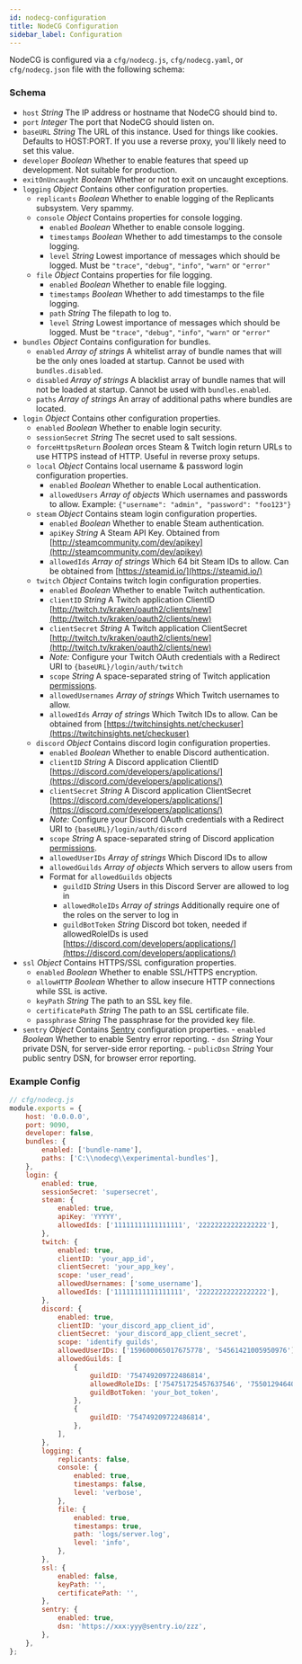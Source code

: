 ```yaml
---
id: nodecg-configuration
title: NodeCG Configuration
sidebar_label: Configuration
---
```


NodeCG is configured via a `cfg/nodecg.js`, `cfg/nodecg.yaml`, or `cfg/nodecg.json` file with the following schema:

### Schema

- `host` _String_ The IP address or hostname that NodeCG should bind to.
- `port` _Integer_ The port that NodeCG should listen on.
- `baseURL` _String_ The URL of this instance. Used for things like cookies. Defaults to HOST:PORT. If you use a reverse proxy, you'll likely need to set this value.
- `developer` _Boolean_ Whether to enable features that speed up development. Not suitable for production.
- `exitOnUncaught` _Boolean_ Whether or not to exit on uncaught exceptions.
- `logging` _Object_ Contains other configuration properties.
  - `replicants` _Boolean_ Whether to enable logging of the Replicants subsystem. Very spammy.
  - `console` _Object_ Contains properties for console logging.
    - `enabled` _Boolean_ Whether to enable console logging.
    - `timestamps` _Boolean_ Whether to add timestamps to the console logging.
    - `level` _String_ Lowest importance of messages which should be logged. Must be `"trace"`, `"debug"`, `"info"`, `"warn"` or `"error"`
  - `file` _Object_ Contains properties for file logging.
    - `enabled` _Boolean_ Whether to enable file logging.
    - `timestamps` _Boolean_ Whether to add timestamps to the file logging.
    - `path` _String_ The filepath to log to.
    - `level` _String_ Lowest importance of messages which should be logged. Must be `"trace"`, `"debug"`, `"info"`, `"warn"` or `"error"`
- `bundles` _Object_ Contains configuration for bundles.
  - `enabled` _Array of strings_ A whitelist array of bundle names that will be the only ones loaded at startup. Cannot be used with `bundles.disabled`.
  - `disabled` _Array of strings_ A blacklist array of bundle names that will not be loaded at startup. Cannot be used with `bundles.enabled`.
  - `paths` _Array of strings_ An array of additional paths where bundles are located.
- `login` _Object_ Contains other configuration properties.
  - `enabled` _Boolean_ Whether to enable login security.
  - `sessionSecret` _String_ The secret used to salt sessions.
  - `forceHttpsReturn` _Boolean_ orces Steam & Twitch login return URLs to use HTTPS instead of HTTP. Useful in reverse proxy setups.
  - `local` _Object_ Contains local username & password login configuration properties.
    - `enabled` _Boolean_ Whether to enable Local authentication.
    - `allowedUsers` _Array of objects_ Which usernames and passwords to allow. Example: `{"username": "admin", "password": "foo123"}`
  - `steam` _Object_ Contains steam login configuration properties.
    - `enabled` _Boolean_ Whether to enable Steam authentication.
    - `apiKey` _String_ A Steam API Key. Obtained from [http://steamcommunity.com/dev/apikey](http://steamcommunity.com/dev/apikey)
    - `allowedIds` _Array of strings_ Which 64 bit Steam IDs to allow. Can be obtained from [https://steamid.io/](https://steamid.io/)
  - `twitch` _Object_ Contains twitch login configuration properties.
    - `enabled` _Boolean_ Whether to enable Twitch authentication.
    - `clientID` _String_ A Twitch application ClientID [http://twitch.tv/kraken/oauth2/clients/new](http://twitch.tv/kraken/oauth2/clients/new)
    - `clientSecret` _String_ A Twitch application ClientSecret [http://twitch.tv/kraken/oauth2/clients/new](http://twitch.tv/kraken/oauth2/clients/new)
    - _Note:_ Configure your Twitch OAuth credentials with a Redirect URI to `{baseURL}/login/auth/twitch`
    - `scope` _String_ A space-separated string of Twitch application [permissions](https://dev.twitch.tv/docs/authentication/#scopes).
    - `allowedUsernames` _Array of strings_ Which Twitch usernames to allow.
    - `allowedIds` _Array of strings_ Which Twitch IDs to allow. Can be obtained from [https://twitchinsights.net/checkuser](https://twitchinsights.net/checkuser)
  - `discord` _Object_ Contains discord login configuration properties.
    - `enabled` _Boolean_ Whether to enable Discord authentication.
    - `clientID` _String_ A Discord application ClientID  [https://discord.com/developers/applications/](https://discord.com/developers/applications/)
    - `clientSecret` _String_ A Discord application ClientSecret [https://discord.com/developers/applications/](https://discord.com/developers/applications/)
    - _Note:_ Configure your Discord OAuth credentials with a Redirect URI to `{baseURL}/login/auth/discord`
    - `scope` _String_ A space-separated string of Discord application [permissions](https://discord.com/developers/docs/topics/oauth2#shared-resources-oauth2-scopes).
    - `allowedUserIDs` _Array of strings_ Which Discord IDs to allow
    - `allowedGuilds` _Array of objects_ Which servers to allow users from
    - Format for `allowedGuilds` objects
      - `guildID` _String_ Users in this Discord Server are allowed to log in
      - `allowedRoleIDs` _Array of strings_ Additionally require one of the roles on the server to log in
      - `guildBotToken` _String_ Discord bot token, needed if allowedRoleIDs is used [https://discord.com/developers/applications/](https://discord.com/developers/applications/)
- `ssl` _Object_ Contains HTTPS/SSL configuration properties.
  - `enabled` _Boolean_ Whether to enable SSL/HTTPS encryption.
  - `allowHTTP` _Boolean_ Whether to allow insecure HTTP connections while SSL is active.
  - `keyPath` _String_ The path to an SSL key file.
  - `certificatePath` _String_ The path to an SSL certificate file.
  - `passphrase` _String_ The passphrase for the provided key file.
- `sentry` _Object_ Contains [Sentry](https://sentry.io/welcome/) configuration properties. - `enabled` _Boolean_ Whether to enable Sentry error reporting. - `dsn` _String_ Your private DSN, for server-side error reporting. - `publicDsn` _String_ Your public sentry DSN, for browser error reporting.

### Example Config

```js
// cfg/nodecg.js
module.exports = {
	host: '0.0.0.0',
	port: 9090,
	developer: false,
	bundles: {
		enabled: ['bundle-name'],
		paths: ['C:\\nodecg\\experimental-bundles'],
	},
	login: {
		enabled: true,
		sessionSecret: 'supersecret',
		steam: {
			enabled: true,
			apiKey: 'YYYYY',
			allowedIds: ['11111111111111111', '22222222222222222'],
		},
		twitch: {
			enabled: true,
			clientID: 'your_app_id',
			clientSecret: 'your_app_key',
			scope: 'user_read',
			allowedUsernames: ['some_username'],
			allowedIds: ['11111111111111111', '22222222222222222'],
		},
		discord: {
			enabled: true,
			clientID: 'your_discord_app_client_id',
			clientSecret: 'your_discord_app_client_secret',
			scope: 'identify guilds',
			allowedUserIDs: ['159600065017675778', '54561421005950976'],
			allowedGuilds: [
				{
					guildID: '754749209722486814',
					allowedRoleIDs: ['754751725457637546', '755012946400378910'],
					guildBotToken: 'your_bot_token',
				},
				{
					guildID: '754749209722486814',
				},
			],
		},
		logging: {
			replicants: false,
			console: {
				enabled: true,
				timestamps: false,
				level: 'verbose',
			},
			file: {
				enabled: true,
				timestamps: true,
				path: 'logs/server.log',
				level: 'info',
			},
		},
		ssl: {
			enabled: false,
			keyPath: '',
			certificatePath: '',
		},
		sentry: {
			enabled: true,
			dsn: 'https://xxx:yyy@sentry.io/zzz',
		},
	},
};
```
